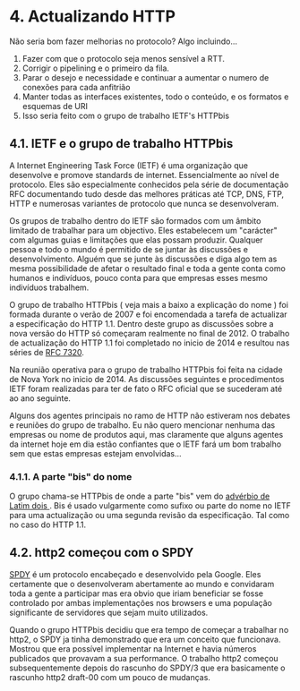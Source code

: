 # 4. Actualizando HTTP

Não seria bom fazer melhorias no protocolo? Algo incluindo...

1. Fazer com que o protocolo seja menos sensível a RTT.
2. Corrigir o pipelining e o primeiro da fila.
3. Parar o desejo e necessidade e continuar a aumentar o numero de conexões para cada anfitrião
4. Manter todas as interfaces existentes, todo o conteúdo, e os formatos e esquemas de URI
5. Isso seria feito com o grupo de trabalho IETF's HTTPbis

## 4.1. IETF e o grupo de trabalho HTTPbis

A Internet Engineering Task Force \(IETF\) é uma organização que desenvolve e promove standards de internet. Essencialmente ao nível de protocolo. Eles são especialmente conhecidos pela série de documentação RFC documentando tudo desde das melhores práticas até TCP, DNS, FTP, HTTP e numerosas variantes de protocolo que nunca se desenvolveram.

Os grupos de trabalho dentro do IETF são formados com um âmbito limitado de trabalhar para um objectivo. Eles estabelecem um "carácter" com algumas guias e limitações que elas possam produzir. Qualquer pessoa e todo o mundo é permitido de se juntar às discussões e desenvolvimento. Alguém que se junte às discussões e diga algo tem as mesma possibilidade de afetar o resultado final e toda a gente conta como humanos e indivíduos, pouco conta para que empresas esses mesmo indivíduos trabalhem.

O grupo de trabalho HTTPbis \( veja mais a baixo a explicação do nome \) foi formada durante o verão de 2007 e foi encomendada a tarefa de actualizar a especificação do HTTP 1.1. Dentro deste grupo as discussões sobre a nova versão do HTTP só começaram realmente no final de 2012. O trabalho de actualização do HTTP 1.1 foi completado no inicio de 2014 e resultou nas séries de [RFC 7320](https://tools.ietf.org/html/rfc7320).

Na reunião operativa para o grupo de trabalho HTTPbis foi feita na cidade de Nova York no inicio de 2014. As discussões seguintes e procedimentos IETF foram realizadas para ter de fato o RFC oficial que se sucederam até ao ano seguinte.

Alguns dos agentes principais no ramo de HTTP não estiveram nos debates e reuniões do grupo de trabalho. Eu não quero mencionar nenhuma das empresas ou nome de produtos aqui, mas claramente que alguns agentes da internet hoje em dia estão confiantes que o IETF fará um bom trabalho sem que estas empresas estejam envolvidas...

### 4.1.1. A parte "bis" do nome

O grupo chama-se HTTPbis de onde a parte "bis" vem do [advérbio de Latim dois ](https://en.wiktionary.org/wiki/bis#Latin). Bis é usado vulgarmente como sufixo ou parte do nome no IETF para uma actualização ou uma segunda revisão da especificação. Tal como no caso do HTTP 1.1.

## 4.2. http2 começou com o SPDY

[SPDY](https://en.wikipedia.org/wiki/SPDY) é um protocolo encabeçado e desenvolvido pela Google. Eles certamente que o desenvolveram abertamente ao mundo e convidaram toda a gente a participar mas era obvio que iriam beneficiar se fosse controlado por ambas implementações nos browsers e uma população significante de servidores que sejam muito utilizados.

Quando o grupo HTTPbis decidiu que era tempo de começar a trabalhar no http2, o SPDY ja tinha demonstrado que era um conceito que funcionava. Mostrou que era possível implementar na Internet e havia números publicados que provavam a sua performance. O trabalho http2 começou subsequentemente depois do rascunho do SPDY/3 que era basicamente o rascunho http2 draft-00 com um pouco de mudanças.

